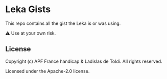 # Leka Gists

This repo contains all the gist the Leka is or was using.

⚠️ Use at your own risk.

## License

Copyright (c) APF France handicap & Ladislas de Toldi. All rights reserved.

Licensed under the Apache-2.0 license.

